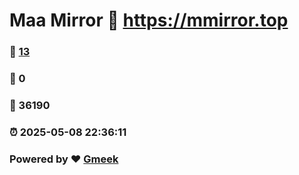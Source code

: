 # Maa Mirror :link: https://mmirror.top 
### :page_facing_up: [13](https://mmirror.top/tag.html) 
### :speech_balloon: 0 
### :hibiscus: 36190 
### :alarm_clock: 2025-05-08 22:36:11 
### Powered by :heart: [Gmeek](https://github.com/Meekdai/Gmeek)
